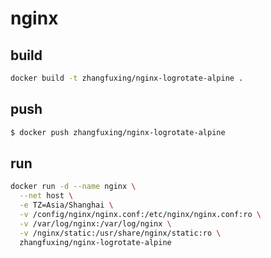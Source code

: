 # nginx

## build
```bash
docker build -t zhangfuxing/nginx-logrotate-alpine .
```

## push
```bash
$ docker push zhangfuxing/nginx-logrotate-alpine
```

## run 
```bash  
docker run -d --name nginx \
  --net host \
  -e TZ=Asia/Shanghai \
  -v /config/nginx/nginx.conf:/etc/nginx/nginx.conf:ro \
  -v /var/log/nginx:/var/log/nginx \
  -v /nginx/static:/usr/share/nginx/static:ro \
  zhangfuxing/nginx-logrotate-alpine
```